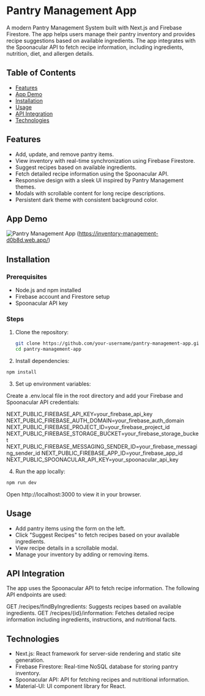 # Pantry Management App

A modern Pantry Management System built with Next.js and Firebase Firestore. The app helps users manage their pantry inventory and provides recipe suggestions based on available ingredients. The app integrates with the Spoonacular API to fetch recipe information, including ingredients, nutrition, diet, and allergen details.

## Table of Contents

- [Features](#features)
- [App Demo](#App-Demo)
- [Installation](#installation)
- [Usage](#usage)
- [API Integration](#api-integration)
- [Technologies](#technologies)

## Features

- Add, update, and remove pantry items.
- View inventory with real-time synchronization using Firebase Firestore.
- Suggest recipes based on available ingredients.
- Fetch detailed recipe information using the Spoonacular API.
- Responsive design with a sleek UI inspired by Pantry Management themes.
- Modals with scrollable content for long recipe descriptions.
- Persistent dark theme with consistent background color.

## App Demo

![Pantry Management App](![image](https://github.com/user-attachments/assets/749de49d-1c25-42b5-bbf6-eb3a001b47ca))
(https://inventory-management-d0b8d.web.app/)

## Installation

### Prerequisites

- Node.js and npm installed
- Firebase account and Firestore setup
- Spoonacular API key

### Steps

1. Clone the repository:

   ```bash
   git clone https://github.com/your-username/pantry-management-app.git
   cd pantry-management-app

2. Install dependencies:

  ```bash
  npm install
  ```
3. Set up environment variables:

  Create a .env.local file in the root directory and add your Firebase and Spoonacular API credentials:

  NEXT_PUBLIC_FIREBASE_API_KEY=your_firebase_api_key
  NEXT_PUBLIC_FIREBASE_AUTH_DOMAIN=your_firebase_auth_domain
  NEXT_PUBLIC_FIREBASE_PROJECT_ID=your_firebase_project_id
  NEXT_PUBLIC_FIREBASE_STORAGE_BUCKET=your_firebase_storage_bucket
  NEXT_PUBLIC_FIREBASE_MESSAGING_SENDER_ID=your_firebase_messaging_sender_id
  NEXT_PUBLIC_FIREBASE_APP_ID=your_firebase_app_id
  NEXT_PUBLIC_SPOONACULAR_API_KEY=your_spoonacular_api_key

4. Run the app locally:

  ```bash
  npm run dev
  ```
Open http://localhost:3000 to view it in your browser.

## Usage
  - Add pantry items using the form on the left.
  - Click "Suggest Recipes" to fetch recipes based on your available ingredients.
  - View recipe details in a scrollable modal.
  - Manage your inventory by adding or removing items.

## API Integration
The app uses the Spoonacular API to fetch recipe information. The following API endpoints are used:

  GET /recipes/findByIngredients: Suggests recipes based on available ingredients.
  GET /recipes/{id}/information: Fetches detailed recipe information including ingredients, instructions, and nutritional facts.
  
## Technologies
  - Next.js: React framework for server-side rendering and static site generation.
  - Firebase Firestore: Real-time NoSQL database for storing pantry inventory.
  - Spoonacular API: API for fetching recipes and nutritional information.
  - Material-UI: UI component library for React.
